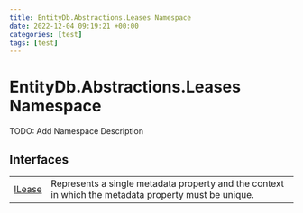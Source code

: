 ```yaml
---
title: EntityDb.Abstractions.Leases Namespace
date: 2022-12-04 09:19:21 +00:00
categories: [test]
tags: [test]
---
```


# EntityDb.Abstractions.Leases Namespace

TODO: Add Namespace Description

## Interfaces
<table><tr><td><a href='#/posts/dotnet-entitydb-abstractions-leases-ilease'>ILease</a></td><td>
Represents a single metadata property and the context in which the metadata property must be unique.
</td></tr></table>
